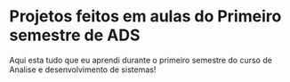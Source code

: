 # Projetos feitos em aulas do Primeiro semestre de ADS

Aqui esta tudo que eu aprendi durante o primeiro semestre do curso de Analise e desenvolvimento de sistemas!
